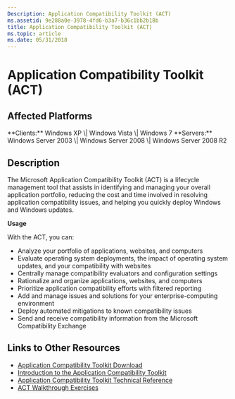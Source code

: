 ```yaml
---
Description: Application Compatibility Toolkit (ACT)
ms.assetid: 9e288a0e-3978-4fd6-b3a7-b36c1bb2b18b
title: Application Compatibility Toolkit (ACT)
ms.topic: article
ms.date: 05/31/2018
---
```


# Application Compatibility Toolkit (ACT)

## Affected Platforms

<dl> **Clients:** Windows XP \| Windows Vista \| Windows 7  
**Servers:** Windows Server 2003 \| Windows Server 2008 \| Windows Server 2008 R2  
</dl>

## Description

The Microsoft Application Compatibility Toolkit (ACT) is a lifecycle management tool that assists in identifying and managing your overall application portfolio, reducing the cost and time involved in resolving application compatibility issues, and helping you quickly deploy Windows and Windows updates.

**Usage**

With the ACT, you can:

-   Analyze your portfolio of applications, websites, and computers
-   Evaluate operating system deployments, the impact of operating system updates, and your compatibility with websites
-   Centrally manage compatibility evaluators and configuration settings
-   Rationalize and organize applications, websites, and computers
-   Prioritize application compatibility efforts with filtered reporting
-   Add and manage issues and solutions for your enterprise-computing environment
-   Deploy automated mitigations to known compatibility issues
-   Send and receive compatibility information from the Microsoft Compatibility Exchange

## Links to Other Resources

-   [Application Compatibility Toolkit Download](https://www.microsoft.com/downloads/details.aspx?FamilyId=24DA89E9-B581-47B0-B45E-492DD6DA2971)
-   [Introduction to the Application Compatibility Toolkit](https://technet.microsoft.com/library/cc722367(WS.10).aspx)
-   [Application Compatibility Toolkit Technical Reference](https://technet.microsoft.com/library/cc749328.aspx)
-   [ACT Walkthrough Exercises](https://technet.microsoft.com/library/cc766493.aspx)

 

 



